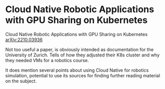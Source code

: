 # Cloud Native Robotic Applications with GPU Sharing on Kubernetes
Cloud Native Robotic Applications with GPU Sharing on Kubernetes [arXiv:2210.03936](https://arxiv.org/abs/2210.03936)

Not too useful a paper, is obviously intended as documentation for the University of Zurich. Tells of how they adjusted their K8s cluster and why they needed VMs for a robotics course. 

It does mention several points about using Cloud Native for robotics simulation, potential to use its sources for finding further reading material on the subject.
